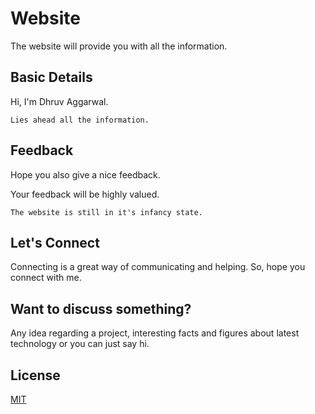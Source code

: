 # Website

The website will provide you with all the information.

## Basic Details 

Hi, I'm Dhruv Aggarwal.

```
Lies ahead all the information. 
````
## Feedback

Hope you also give a nice feedback.

Your feedback will be highly valued.

````
The website is still in it's infancy state.
````

## Let's Connect

Connecting is a great way of communicating and helping. So, hope you connect with me.

## Want to discuss something?

Any idea regarding a project, interesting facts and figures about latest technology or you can just say hi.

## License
[MIT](https://github.com/dA505819/dA505819.github.io/blob/master/LICENSE)
